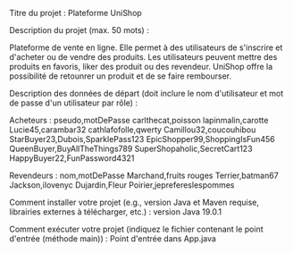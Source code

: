 Titre du projet : Plateforme UniShop

Description du projet (max. 50 mots) :

Plateforme de vente en ligne. Elle permet à des utilisateurs de s'inscrire et d'acheter ou de vendre des produits. Les utilisateurs peuvent mettre des produits en favoris, liker des produit ou des revendeur. 
UniShop offre la possibilité de retounrer un produit et de se faire rembourser.

Description des données de départ (doit inclure le nom d'utilisateur et mot de passe d'un utilisateur par rôle) :

Acheteurs :
pseudo,motDePasse
carlthecat,poisson
lapinmalin,carotte
Lucie45,carambar32
cathlafofolle,qwerty
Camillou32,coucouhibou
StarBuyer23,Dubois,SparklePass123
EpicShopper99,ShoppingIsFun456
QueenBuyer,BuyAllTheThings789
SuperShopaholic,SecretCart123
HappyBuyer22,FunPassword4321

Revendeurs :
nom,motDePasse
Marchand,fruits rouges
Terrier,batman67
Jackson,ilovenyc
Dujardin,Fleur
Poirier,jeprefereslespommes

Comment installer votre projet (e.g., version Java et Maven requise, librairies externes à télécharger, etc.) :
version Java 19.0.1

Comment exécuter votre projet (indiquez le fichier contenant le point d'entrée (méthode main)) :
Point d'entrée dans App.java